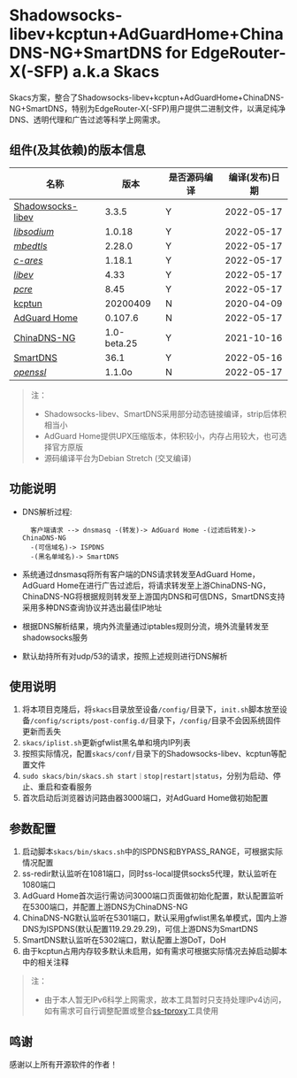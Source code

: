 # Shadowsocks-libev+kcptun+AdGuardHome+ChinaDNS-NG+SmartDNS for EdgeRouter-X(-SFP) a.k.a Skacs

Skacs方案，整合了Shadowsocks-libev+kcptun+AdGuardHome+ChinaDNS-NG+SmartDNS，特别为EdgeRouter-X(-SFP)用户提供二进制文件，以满足纯净DNS、透明代理和广告过滤等科学上网需求。

## 组件(及其依赖)的版本信息

| 名称 | 版本 | 是否源码编译 | 编译(发布)日期 |
| --- | --- | --- | --- |
| [Shadowsocks-libev](https://github.com/shadowsocks/shadowsocks-libev) | 3.3.5 | Y | 2022-05-17 |
| *[libsodium](https://www.libsodium.org/)* | 1.0.18 | Y | 2022-05-17 |
| *[mbedtls](https://tls.mbed.org/)* | 2.28.0 | Y | 2022-05-17 |
| *[c-ares](https://c-ares.haxx.se/)* | 1.18.1 | Y | 2022-05-17 |
| *[libev](http://libev.schmorp.de/)* | 4.33 | Y | 2022-05-17 |
| *[pcre](https://www.pcre.org/)* | 8.45 | Y | 2022-05-17 |
| [kcptun](https://github.com/xtaci/kcptun) | 20200409 | N | 2020-04-09 |
| [AdGuard Home](https://github.com/AdguardTeam/AdGuardHome) | 0.107.6 | N | 2022-05-17 |
| [ChinaDNS-NG](https://github.com/zfl9/chinadns-ng) | 1.0-beta.25 | Y | 2021-10-16 |
| [SmartDNS](https://github.com/pymumu/smartdns) | 36.1 | Y | 2022-05-16 |
| *[openssl](https://www.openssl.org/)* | 1.1.0o | N | 2022-05-17 |

> 注：
> * Shadowsocks-libev、SmartDNS采用部分动态链接编译，strip后体积相当小
> * AdGuard Home提供UPX压缩版本，体积较小，内存占用较大，也可选择官方原版
> * 源码编译平台为Debian Stretch (交叉编译)

## 功能说明

* DNS解析过程:

        客户端请求 --> dnsmasq -(转发)-> AdGuard Home -(过滤后转发)-> ChinaDNS-NG
        -(可信域名)-> ISPDNS
        -(黑名单域名)-> SmartDNS

* 系统通过dnsmasq将所有客户端的DNS请求转发至AdGuard Home，AdGuard Home在进行广告过滤后，将请求转发至上游ChinaDNS-NG，ChinaDNS-NG将根据规则转发至上游国内DNS和可信DNS，SmartDNS支持采用多种DNS查询协议并选出最佳IP地址                
* 根据DNS解析结果，境内外流量通过iptables规则分流，境外流量转发至shadowsocks服务
* 默认劫持所有对udp/53的请求，按照上述规则进行DNS解析

## 使用说明

1. 将本项目克隆后，将`skacs`目录放至设备`/config/`目录下，`init.sh`脚本放至设备`/config/scripts/post-config.d/`目录下，`/config/`目录不会因系统固件更新而丢失
2. `skacs/iplist.sh`更新gfwlist黑名单和境内IP列表
3. 按照实际情况，配置`skacs/conf/`目录下的Shadowsocks-libev、kcptun等配置文件
4. `sudo skacs/bin/skacs.sh start｜stop|restart|status`，分别为启动、停止、重启和查看服务
5. 首次启动后浏览器访问路由器3000端口，对AdGuard Home做初始配置

## 参数配置

1. 启动脚本`skacs/bin/skacs.sh`中的ISPDNS和BYPASS_RANGE，可根据实际情况配置
2. ss-redir默认监听在1081端口，同时ss-local提供socks5代理，默认监听在1080端口
3. AdGuard Home首次运行需访问3000端口页面做初始化配置，默认配置监听在5300端口，并配置上游DNS为ChinaDNS-NG
4. ChinaDNS-NG默认监听在5301端口，默认采用gfwlist黑名单模式，国内上游DNS为ISPDNS(默认配置119.29.29.29)，可信上游DNS为SmartDNS
5. SmartDNS默认监听在5302端口，默认配置上游DoT，DoH
6. 由于kcptun占用内存较多默认未启用，如有需求可根据实际情况去掉启动脚本中的相关注释

> 注：
> * 由于本人暂无IPv6科学上网需求，故本工具暂时只支持处理IPv4访问，如有需求可自行调整配置或整合[ss-tproxy](https://github.com/zfl9/ss-tproxy/blob/master/ss-tproxy)工具使用

## 鸣谢

感谢以上所有开源软件的作者！





